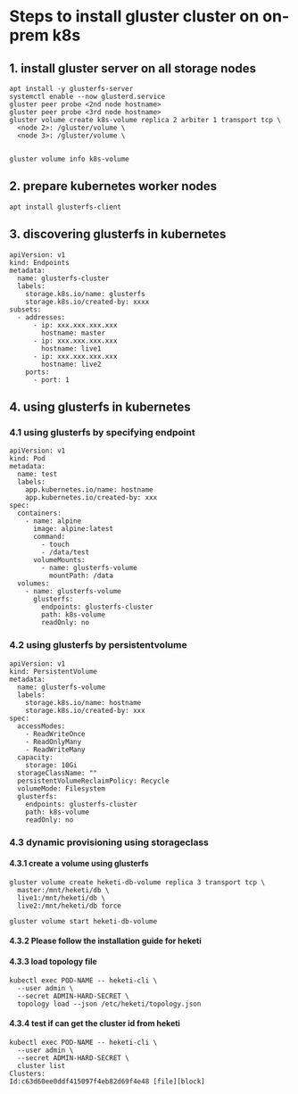 # Steps to install gluster cluster on on-prem k8s

## 1. install gluster server on all storage nodes

```
apt install -y glusterfs-server
systemctl enable --now glusterd.service
gluster peer probe <2nd node hostname>
gluster peer probe <3rd node hostname>
gluster volume create k8s-volume replica 2 arbiter 1 transport tcp \
  <node 2>: /gluster/volume \
  <node 3>: /gluster/volume \


gluster volume info k8s-volume
```

## 2. prepare kubernetes worker nodes

```
apt install glusterfs-client
```


## 3. discovering glusterfs in kubernetes

```
apiVersion: v1
kind: Endpoints
metadata:
  name: glusterfs-cluster
  labels:
    storage.k8s.io/name: glusterfs
    storage.k8s.io/created-by: xxxx
subsets:
  - addresses:
      - ip: xxx.xxx.xxx.xxx
        hostname: master
      - ip: xxx.xxx.xxx.xxx
        hostname: live1
      - ip: xxx.xxx.xxx.xxx
        hostname: live2
    ports:
      - port: 1
```

## 4. using glusterfs in kubernetes


### 4.1 using glusterfs by specifying endpoint

```
apiVersion: v1
kind: Pod
metadata:
  name: test
  labels:
    app.kubernetes.io/name: hostname
    app.kubernetes.io/created-by: xxx 
spec:
  containers:
    - name: alpine
      image: alpine:latest
      command:
        - touch
        - /data/test
      volumeMounts:
        - name: glusterfs-volume
          mountPath: /data
  volumes:
    - name: glusterfs-volume
      glusterfs:
        endpoints: glusterfs-cluster
        path: k8s-volume
        readOnly: no
```

### 4.2 using glusterfs by persistentvolume

```
apiVersion: v1
kind: PersistentVolume
metadata:
  name: glusterfs-volume
  labels:
    storage.k8s.io/name: hostname
    storage.k8s.io/created-by: xxx
spec:
  accessModes:
    - ReadWriteOnce
    - ReadOnlyMany
    - ReadWriteMany
  capacity:
    storage: 10Gi
  storageClassName: ""
  persistentVolumeReclaimPolicy: Recycle
  volumeMode: Filesystem
  glusterfs:
    endpoints: glusterfs-cluster
    path: k8s-volume
    readOnly: no
```


### 4.3 dynamic provisioning using storageclass


#### 4.3.1 create a volume using glusterfs

```
gluster volume create heketi-db-volume replica 3 transport tcp \
  master:/mnt/heketi/db \
  live1:/mnt/heketi/db \
  live2:/mnt/heketi/db force

gluster volume start heketi-db-volume
```

#### 4.3.2 Please follow the installation guide for heketi

#### 4.3.3 load topology file

```
kubectl exec POD-NAME -- heketi-cli \
  --user admin \
  --secret ADMIN-HARD-SECRET \
  topology load --json /etc/heketi/topology.json
```


#### 4.3.4 test if can get the cluster id from heketi

```
kubectl exec POD-NAME -- heketi-cli \
  --user admin \
  --secret ADMIN-HARD-SECRET \
  cluster list
Clusters:
Id:c63d60ee0ddf415097f4eb82d69f4e48 [file][block]
```
